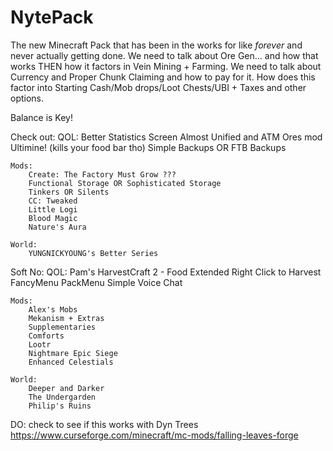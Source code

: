 # NytePack
The new Minecraft Pack that has been in the works for like *forever* and never actually getting done.
We need to talk about Ore Gen... and how that works THEN how it factors in Vein Mining + Farming. 
We need to talk about Currency and Proper Chunk Claiming and how to pay for it. How does this factor into Starting Cash/Mob drops/Loot Chests/UBI + Taxes and other options.

Balance is Key!

Check out:
    QOL:
        Better Statistics Screen
        Almost Unified and ATM Ores mod
        Ultimine! (kills your food bar tho)
        Simple Backups OR FTB Backups

    Mods:
        Create: The Factory Must Grow ???
        Functional Storage OR Sophisticated Storage
        Tinkers OR Silents
        CC: Tweaked
        Little Logi
        Blood Magic
        Nature's Aura
    
    World:
        YUNGNICKYOUNG's Better Series

Soft No:
    QOL:
        Pam's HarvestCraft 2 - Food Extended
        Right Click to Harvest
        FancyMenu
        PackMenu
        Simple Voice Chat

    Mods:
        Alex's Mobs
        Mekanism + Extras
        Supplementaries
        Comforts
        Lootr
        Nightmare Epic Siege
        Enhanced Celestials

    World:
        Deeper and Darker
        The Undergarden
        Philip's Ruins

DO:
    check to see if this works with Dyn Trees https://www.curseforge.com/minecraft/mc-mods/falling-leaves-forge
